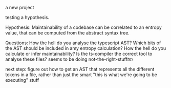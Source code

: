 a new project

testing a hypothesis.

Hypothesis: Maintainability of a codebase can be correlated to an entropy value, that can be computed from the abstract syntax tree.

Questions:
How the hell do you analyse the typescript AST?
Which bits of the AST should be included in amy entropy calculation?
How the hell do you calculate or infer maintainability?
Is the ts-compiler the correct tool to analyse these files? seems to be doing not-the-right-stuff*tm*

next step: figure out how to get an AST that represents all the different tokens in a file, rather than just the smart "this is what we're going to be executing" stuff
